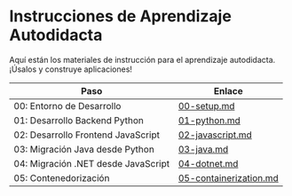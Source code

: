 # Instrucciones de Aprendizaje Autodidacta

Aquí están los materiales de instrucción para el aprendizaje autodidacta. ¡Úsalos y construye aplicaciones!

| Paso                                | Enlace                                               |
|-------------------------------------|------------------------------------------------------|
| 00: Entorno de Desarrollo           | [00-setup.md](./00-setup.md)                        |
| 01: Desarrollo Backend Python       | [01-python.md](./01-python.md)                      |
| 02: Desarrollo Frontend JavaScript  | [02-javascript.md](./02-javascript.md)              |
| 03: Migración Java desde Python     | [03-java.md](./03-java.md)                          |
| 04: Migración .NET desde JavaScript | [04-dotnet.md](./04-dotnet.md)                      |
| 05: Contenedorización               | [05-containerization.md](./05-containerization.md)  |